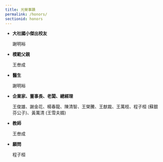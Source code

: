 ```yaml
---
title: 光榮事蹟
permalink: /honors/
sectionid: honors
---
```

- **大社國小傑出校友**

  謝明裕

- **模範父親**

  王叁成

- **醫生**

  謝明裕

- **企業家、董事長、老闆、總經理**

  王俊雄、謝金花、楊春龍、陳清智、王榮騰、王猷裁、王萬枝、程子桓 (蘇銀芬公子)、黃萬清 (王雪夫婿)

- **教師**

  王叁成

- **願問**

  程子桓

